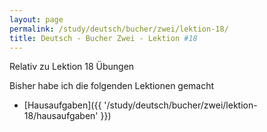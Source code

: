 ```yaml
---
layout: page
permalink: /study/deutsch/bucher/zwei/lektion-18/
title: Deutsch - Bucher Zwei - Lektion #18
---
```


Relativ zu Lektion 18 Übungen

Bisher habe ich die folgenden Lektionen gemacht

* [Hausaufgaben]({{ '/study/deutsch/bucher/zwei/lektion-18/hausaufgaben' }})
